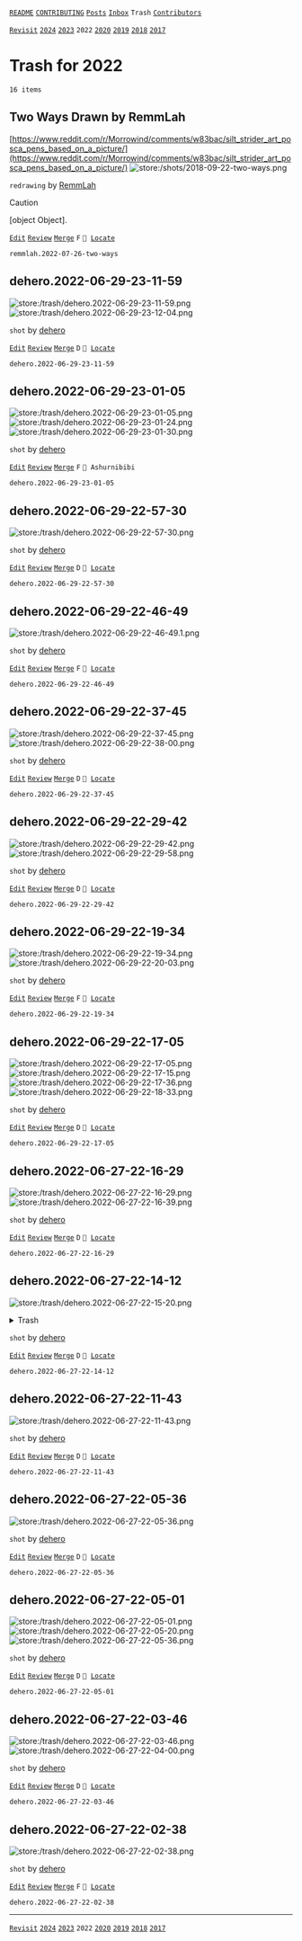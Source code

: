 [`README`](../../README.md) [`CONTRIBUTING`](../../CONTRIBUTING.md) [`Posts`](../posts/index.md) [`Inbox`](../inbox/index.md) `Trash` [`Contributors`](../contributors.md)

[`Revisit`](revisit.md) [`2024`](index.md) [`2023`](2023.md) `2022` [`2020`](2020.md) [`2019`](2019.md) [`2018`](2018.md) [`2017`](2017.md)

# Trash for 2022

`16 items`

## <span id="remmlah.2022-07-26-two-ways">Two Ways Drawn by RemmLah</span>

[https://www.reddit.com/r/Morrowind/comments/w83bac/silt_strider_art_posca_pens_based_on_a_picture/](https://www.reddit.com/r/Morrowind/comments/w83bac/silt_strider_art_posca_pens_based_on_a_picture/)
![store:/shots/2018-09-22-two-ways.png](../../assets/previews/shots/2018-09-22-two-ways.avif "2018-09-22-two-ways")

`redrawing` by [RemmLah](../contributors.md#remmlah)

> [!CAUTION]
> [object Object].

[`Edit`](https://github.com/dehero/mwscr/issues/new?labels=editing&amp;template=editing.yml&amp;title=remmlah.2022-07-26-two-ways&amp;postContent=https%3A%2F%2Fwww.reddit.com%2Fr%2FMorrowind%2Fcomments%2Fw83bac%2Fsilt_strider_art_posca_pens_based_on_a_picture%2F%0Astore%3A%2Fshots%2F2018-09-22-two-ways.png&amp;postTitle=Two+Ways+Drawn+by+RemmLah&amp;postTitleRu=&amp;postAuthor=remmlah&amp;postType=redrawing&amp;postEngine=&amp;postAddon=&amp;postTags=&amp;postLocation=&amp;postMark=F&amp;postViolation=unsupported-resource&amp;postTrash=&amp;postRequest=) [`Review`](https://github.com/dehero/mwscr/issues/new?labels=review&amp;template=review.yml&amp;title=remmlah.2022-07-26-two-ways) [`Merge`](https://github.com/dehero/mwscr/issues/new?labels=merging&amp;template=merging.yml&amp;title=remmlah.2022-07-26-two-ways) `F` <code>📍 [Locate](https://github.com/dehero/mwscr/issues/new?labels=location&template=location.yml&title=remmlah.2022-07-26-two-ways&postLocation=)</code>

```
remmlah.2022-07-26-two-ways
```

## <span id="dehero.2022-06-29-23-11-59">dehero.2022-06-29-23-11-59</span>

![store:/trash/dehero.2022-06-29-23-11-59.png](../../assets/previews/trash/dehero.2022-06-29-23-11-59.avif "dehero.2022-06-29-23-11-59")
![store:/trash/dehero.2022-06-29-23-12-04.png](../../assets/previews/trash/dehero.2022-06-29-23-12-04.avif "dehero.2022-06-29-23-12-04")

`shot` by [dehero](../contributors.md#dehero)

[`Edit`](https://github.com/dehero/mwscr/issues/new?labels=editing&amp;template=editing.yml&amp;title=dehero.2022-06-29-23-11-59&amp;postContent=store%3A%2Ftrash%2Fdehero.2022-06-29-23-11-59.png%0Astore%3A%2Ftrash%2Fdehero.2022-06-29-23-12-04.png&amp;postTitle=&amp;postTitleRu=&amp;postAuthor=dehero&amp;postType=shot&amp;postEngine=&amp;postAddon=&amp;postTags=&amp;postLocation=&amp;postMark=D&amp;postViolation=&amp;postTrash=&amp;postRequest=) [`Review`](https://github.com/dehero/mwscr/issues/new?labels=review&amp;template=review.yml&amp;title=dehero.2022-06-29-23-11-59) [`Merge`](https://github.com/dehero/mwscr/issues/new?labels=merging&amp;template=merging.yml&amp;title=dehero.2022-06-29-23-11-59) `D` <code>📍 [Locate](https://github.com/dehero/mwscr/issues/new?labels=location&template=location.yml&title=dehero.2022-06-29-23-11-59&postLocation=)</code>

```
dehero.2022-06-29-23-11-59
```

## <span id="dehero.2022-06-29-23-01-05">dehero.2022-06-29-23-01-05</span>

![store:/trash/dehero.2022-06-29-23-01-05.png](../../assets/previews/trash/dehero.2022-06-29-23-01-05.avif "dehero.2022-06-29-23-01-05")
![store:/trash/dehero.2022-06-29-23-01-24.png](../../assets/previews/trash/dehero.2022-06-29-23-01-24.avif "dehero.2022-06-29-23-01-24")
![store:/trash/dehero.2022-06-29-23-01-30.png](../../assets/previews/trash/dehero.2022-06-29-23-01-30.avif "dehero.2022-06-29-23-01-30")

`shot` by [dehero](../contributors.md#dehero)

[`Edit`](https://github.com/dehero/mwscr/issues/new?labels=editing&amp;template=editing.yml&amp;title=dehero.2022-06-29-23-01-05&amp;postContent=store%3A%2Ftrash%2Fdehero.2022-06-29-23-01-05.png%0Astore%3A%2Ftrash%2Fdehero.2022-06-29-23-01-24.png%0Astore%3A%2Ftrash%2Fdehero.2022-06-29-23-01-30.png&amp;postTitle=&amp;postTitleRu=&amp;postAuthor=dehero&amp;postType=shot&amp;postEngine=&amp;postAddon=&amp;postTags=&amp;postLocation=Ashurnibibi&amp;postMark=F&amp;postViolation=&amp;postTrash=&amp;postRequest=) [`Review`](https://github.com/dehero/mwscr/issues/new?labels=review&amp;template=review.yml&amp;title=dehero.2022-06-29-23-01-05) [`Merge`](https://github.com/dehero/mwscr/issues/new?labels=merging&amp;template=merging.yml&amp;title=dehero.2022-06-29-23-01-05) `F` `📍 Ashurnibibi`

```
dehero.2022-06-29-23-01-05
```

## <span id="dehero.2022-06-29-22-57-30">dehero.2022-06-29-22-57-30</span>

![store:/trash/dehero.2022-06-29-22-57-30.png](../../assets/previews/trash/dehero.2022-06-29-22-57-30.avif "dehero.2022-06-29-22-57-30")

`shot` by [dehero](../contributors.md#dehero)

[`Edit`](https://github.com/dehero/mwscr/issues/new?labels=editing&amp;template=editing.yml&amp;title=dehero.2022-06-29-22-57-30&amp;postContent=store%3A%2Ftrash%2Fdehero.2022-06-29-22-57-30.png&amp;postTitle=&amp;postTitleRu=&amp;postAuthor=dehero&amp;postType=shot&amp;postEngine=&amp;postAddon=&amp;postTags=&amp;postLocation=&amp;postMark=D&amp;postViolation=&amp;postTrash=&amp;postRequest=) [`Review`](https://github.com/dehero/mwscr/issues/new?labels=review&amp;template=review.yml&amp;title=dehero.2022-06-29-22-57-30) [`Merge`](https://github.com/dehero/mwscr/issues/new?labels=merging&amp;template=merging.yml&amp;title=dehero.2022-06-29-22-57-30) `D` <code>📍 [Locate](https://github.com/dehero/mwscr/issues/new?labels=location&template=location.yml&title=dehero.2022-06-29-22-57-30&postLocation=)</code>

```
dehero.2022-06-29-22-57-30
```

## <span id="dehero.2022-06-29-22-46-49">dehero.2022-06-29-22-46-49</span>

![store:/trash/dehero.2022-06-29-22-46-49.1.png](../../assets/previews/trash/dehero.2022-06-29-22-46-49.1.avif "dehero.2022-06-29-22-46-49.1")

`shot` by [dehero](../contributors.md#dehero)

[`Edit`](https://github.com/dehero/mwscr/issues/new?labels=editing&amp;template=editing.yml&amp;title=dehero.2022-06-29-22-46-49&amp;postContent=store%3A%2Ftrash%2Fdehero.2022-06-29-22-46-49.1.png&amp;postTitle=&amp;postTitleRu=&amp;postAuthor=dehero&amp;postType=shot&amp;postEngine=&amp;postAddon=&amp;postTags=&amp;postLocation=&amp;postMark=F&amp;postViolation=&amp;postTrash=&amp;postRequest=) [`Review`](https://github.com/dehero/mwscr/issues/new?labels=review&amp;template=review.yml&amp;title=dehero.2022-06-29-22-46-49) [`Merge`](https://github.com/dehero/mwscr/issues/new?labels=merging&amp;template=merging.yml&amp;title=dehero.2022-06-29-22-46-49) `F` <code>📍 [Locate](https://github.com/dehero/mwscr/issues/new?labels=location&template=location.yml&title=dehero.2022-06-29-22-46-49&postLocation=)</code>

```
dehero.2022-06-29-22-46-49
```

## <span id="dehero.2022-06-29-22-37-45">dehero.2022-06-29-22-37-45</span>

![store:/trash/dehero.2022-06-29-22-37-45.png](../../assets/previews/trash/dehero.2022-06-29-22-37-45.avif "dehero.2022-06-29-22-37-45")
![store:/trash/dehero.2022-06-29-22-38-00.png](../../assets/previews/trash/dehero.2022-06-29-22-38-00.avif "dehero.2022-06-29-22-38-00")

`shot` by [dehero](../contributors.md#dehero)

[`Edit`](https://github.com/dehero/mwscr/issues/new?labels=editing&amp;template=editing.yml&amp;title=dehero.2022-06-29-22-37-45&amp;postContent=store%3A%2Ftrash%2Fdehero.2022-06-29-22-37-45.png%0Astore%3A%2Ftrash%2Fdehero.2022-06-29-22-38-00.png&amp;postTitle=&amp;postTitleRu=&amp;postAuthor=dehero&amp;postType=shot&amp;postEngine=&amp;postAddon=&amp;postTags=&amp;postLocation=&amp;postMark=D&amp;postViolation=&amp;postTrash=&amp;postRequest=) [`Review`](https://github.com/dehero/mwscr/issues/new?labels=review&amp;template=review.yml&amp;title=dehero.2022-06-29-22-37-45) [`Merge`](https://github.com/dehero/mwscr/issues/new?labels=merging&amp;template=merging.yml&amp;title=dehero.2022-06-29-22-37-45) `D` <code>📍 [Locate](https://github.com/dehero/mwscr/issues/new?labels=location&template=location.yml&title=dehero.2022-06-29-22-37-45&postLocation=)</code>

```
dehero.2022-06-29-22-37-45
```

## <span id="dehero.2022-06-29-22-29-42">dehero.2022-06-29-22-29-42</span>

![store:/trash/dehero.2022-06-29-22-29-42.png](../../assets/previews/trash/dehero.2022-06-29-22-29-42.avif "dehero.2022-06-29-22-29-42")
![store:/trash/dehero.2022-06-29-22-29-58.png](../../assets/previews/trash/dehero.2022-06-29-22-29-58.avif "dehero.2022-06-29-22-29-58")

`shot` by [dehero](../contributors.md#dehero)

[`Edit`](https://github.com/dehero/mwscr/issues/new?labels=editing&amp;template=editing.yml&amp;title=dehero.2022-06-29-22-29-42&amp;postContent=store%3A%2Ftrash%2Fdehero.2022-06-29-22-29-42.png%0Astore%3A%2Ftrash%2Fdehero.2022-06-29-22-29-58.png&amp;postTitle=&amp;postTitleRu=&amp;postAuthor=dehero&amp;postType=shot&amp;postEngine=&amp;postAddon=&amp;postTags=&amp;postLocation=&amp;postMark=D&amp;postViolation=&amp;postTrash=&amp;postRequest=) [`Review`](https://github.com/dehero/mwscr/issues/new?labels=review&amp;template=review.yml&amp;title=dehero.2022-06-29-22-29-42) [`Merge`](https://github.com/dehero/mwscr/issues/new?labels=merging&amp;template=merging.yml&amp;title=dehero.2022-06-29-22-29-42) `D` <code>📍 [Locate](https://github.com/dehero/mwscr/issues/new?labels=location&template=location.yml&title=dehero.2022-06-29-22-29-42&postLocation=)</code>

```
dehero.2022-06-29-22-29-42
```

## <span id="dehero.2022-06-29-22-19-34">dehero.2022-06-29-22-19-34</span>

![store:/trash/dehero.2022-06-29-22-19-34.png](../../assets/previews/trash/dehero.2022-06-29-22-19-34.avif "dehero.2022-06-29-22-19-34")
![store:/trash/dehero.2022-06-29-22-20-03.png](../../assets/previews/trash/dehero.2022-06-29-22-20-03.avif "dehero.2022-06-29-22-20-03")

`shot` by [dehero](../contributors.md#dehero)

[`Edit`](https://github.com/dehero/mwscr/issues/new?labels=editing&amp;template=editing.yml&amp;title=dehero.2022-06-29-22-19-34&amp;postContent=store%3A%2Ftrash%2Fdehero.2022-06-29-22-19-34.png%0Astore%3A%2Ftrash%2Fdehero.2022-06-29-22-20-03.png&amp;postTitle=&amp;postTitleRu=&amp;postAuthor=dehero&amp;postType=shot&amp;postEngine=&amp;postAddon=&amp;postTags=&amp;postLocation=&amp;postMark=F&amp;postViolation=&amp;postTrash=&amp;postRequest=) [`Review`](https://github.com/dehero/mwscr/issues/new?labels=review&amp;template=review.yml&amp;title=dehero.2022-06-29-22-19-34) [`Merge`](https://github.com/dehero/mwscr/issues/new?labels=merging&amp;template=merging.yml&amp;title=dehero.2022-06-29-22-19-34) `F` <code>📍 [Locate](https://github.com/dehero/mwscr/issues/new?labels=location&template=location.yml&title=dehero.2022-06-29-22-19-34&postLocation=)</code>

```
dehero.2022-06-29-22-19-34
```

## <span id="dehero.2022-06-29-22-17-05">dehero.2022-06-29-22-17-05</span>

![store:/trash/dehero.2022-06-29-22-17-05.png](../../assets/previews/trash/dehero.2022-06-29-22-17-05.avif "dehero.2022-06-29-22-17-05")
![store:/trash/dehero.2022-06-29-22-17-15.png](../../assets/previews/trash/dehero.2022-06-29-22-17-15.avif "dehero.2022-06-29-22-17-15")
![store:/trash/dehero.2022-06-29-22-17-36.png](../../assets/previews/trash/dehero.2022-06-29-22-17-36.avif "dehero.2022-06-29-22-17-36")
![store:/trash/dehero.2022-06-29-22-18-33.png](../../assets/previews/trash/dehero.2022-06-29-22-18-33.avif "dehero.2022-06-29-22-18-33")

`shot` by [dehero](../contributors.md#dehero)

[`Edit`](https://github.com/dehero/mwscr/issues/new?labels=editing&amp;template=editing.yml&amp;title=dehero.2022-06-29-22-17-05&amp;postContent=store%3A%2Ftrash%2Fdehero.2022-06-29-22-17-05.png%0Astore%3A%2Ftrash%2Fdehero.2022-06-29-22-17-15.png%0Astore%3A%2Ftrash%2Fdehero.2022-06-29-22-17-36.png%0Astore%3A%2Ftrash%2Fdehero.2022-06-29-22-18-33.png&amp;postTitle=&amp;postTitleRu=&amp;postAuthor=dehero&amp;postType=shot&amp;postEngine=&amp;postAddon=&amp;postTags=&amp;postLocation=&amp;postMark=D&amp;postViolation=&amp;postTrash=&amp;postRequest=) [`Review`](https://github.com/dehero/mwscr/issues/new?labels=review&amp;template=review.yml&amp;title=dehero.2022-06-29-22-17-05) [`Merge`](https://github.com/dehero/mwscr/issues/new?labels=merging&amp;template=merging.yml&amp;title=dehero.2022-06-29-22-17-05) `D` <code>📍 [Locate](https://github.com/dehero/mwscr/issues/new?labels=location&template=location.yml&title=dehero.2022-06-29-22-17-05&postLocation=)</code>

```
dehero.2022-06-29-22-17-05
```

## <span id="dehero.2022-06-27-22-16-29">dehero.2022-06-27-22-16-29</span>

![store:/trash/dehero.2022-06-27-22-16-29.png](../../assets/previews/trash/dehero.2022-06-27-22-16-29.avif "dehero.2022-06-27-22-16-29")
![store:/trash/dehero.2022-06-27-22-16-39.png](../../assets/previews/trash/dehero.2022-06-27-22-16-39.avif "dehero.2022-06-27-22-16-39")

`shot` by [dehero](../contributors.md#dehero)

[`Edit`](https://github.com/dehero/mwscr/issues/new?labels=editing&amp;template=editing.yml&amp;title=dehero.2022-06-27-22-16-29&amp;postContent=store%3A%2Ftrash%2Fdehero.2022-06-27-22-16-29.png%0Astore%3A%2Ftrash%2Fdehero.2022-06-27-22-16-39.png&amp;postTitle=&amp;postTitleRu=&amp;postAuthor=dehero&amp;postType=shot&amp;postEngine=&amp;postAddon=&amp;postTags=&amp;postLocation=&amp;postMark=D&amp;postViolation=&amp;postTrash=&amp;postRequest=) [`Review`](https://github.com/dehero/mwscr/issues/new?labels=review&amp;template=review.yml&amp;title=dehero.2022-06-27-22-16-29) [`Merge`](https://github.com/dehero/mwscr/issues/new?labels=merging&amp;template=merging.yml&amp;title=dehero.2022-06-27-22-16-29) `D` <code>📍 [Locate](https://github.com/dehero/mwscr/issues/new?labels=location&template=location.yml&title=dehero.2022-06-27-22-16-29&postLocation=)</code>

```
dehero.2022-06-27-22-16-29
```

## <span id="dehero.2022-06-27-22-14-12">dehero.2022-06-27-22-14-12</span>

![store:/trash/dehero.2022-06-27-22-15-20.png](../../assets/previews/trash/dehero.2022-06-27-22-15-20.avif "dehero.2022-06-27-22-15-20")

<details>
<summary>Trash</summary>

![store:/trash/dehero.2022-06-27-22-14-12.2.png](../../assets/previews/trash/dehero.2022-06-27-22-14-12.2.avif "dehero.2022-06-27-22-14-12.2")
</details>

`shot` by [dehero](../contributors.md#dehero)

[`Edit`](https://github.com/dehero/mwscr/issues/new?labels=editing&amp;template=editing.yml&amp;title=dehero.2022-06-27-22-14-12&amp;postContent=store%3A%2Ftrash%2Fdehero.2022-06-27-22-15-20.png&amp;postTitle=&amp;postTitleRu=&amp;postAuthor=dehero&amp;postType=shot&amp;postEngine=&amp;postAddon=&amp;postTags=&amp;postLocation=&amp;postMark=D&amp;postViolation=&amp;postTrash=store%3A%2Ftrash%2Fdehero.2022-06-27-22-14-12.2.png&amp;postRequest=) [`Review`](https://github.com/dehero/mwscr/issues/new?labels=review&amp;template=review.yml&amp;title=dehero.2022-06-27-22-14-12) [`Merge`](https://github.com/dehero/mwscr/issues/new?labels=merging&amp;template=merging.yml&amp;title=dehero.2022-06-27-22-14-12) `D` <code>📍 [Locate](https://github.com/dehero/mwscr/issues/new?labels=location&template=location.yml&title=dehero.2022-06-27-22-14-12&postLocation=)</code>

```
dehero.2022-06-27-22-14-12
```

## <span id="dehero.2022-06-27-22-11-43">dehero.2022-06-27-22-11-43</span>

![store:/trash/dehero.2022-06-27-22-11-43.png](../../assets/previews/trash/dehero.2022-06-27-22-11-43.avif "dehero.2022-06-27-22-11-43")

`shot` by [dehero](../contributors.md#dehero)

[`Edit`](https://github.com/dehero/mwscr/issues/new?labels=editing&amp;template=editing.yml&amp;title=dehero.2022-06-27-22-11-43&amp;postContent=store%3A%2Ftrash%2Fdehero.2022-06-27-22-11-43.png&amp;postTitle=&amp;postTitleRu=&amp;postAuthor=dehero&amp;postType=shot&amp;postEngine=&amp;postAddon=&amp;postTags=&amp;postLocation=&amp;postMark=D&amp;postViolation=&amp;postTrash=&amp;postRequest=) [`Review`](https://github.com/dehero/mwscr/issues/new?labels=review&amp;template=review.yml&amp;title=dehero.2022-06-27-22-11-43) [`Merge`](https://github.com/dehero/mwscr/issues/new?labels=merging&amp;template=merging.yml&amp;title=dehero.2022-06-27-22-11-43) `D` <code>📍 [Locate](https://github.com/dehero/mwscr/issues/new?labels=location&template=location.yml&title=dehero.2022-06-27-22-11-43&postLocation=)</code>

```
dehero.2022-06-27-22-11-43
```

## <span id="dehero.2022-06-27-22-05-36">dehero.2022-06-27-22-05-36</span>

![store:/trash/dehero.2022-06-27-22-05-36.png](../../assets/previews/trash/dehero.2022-06-27-22-05-36.avif "dehero.2022-06-27-22-05-36")

`shot` by [dehero](../contributors.md#dehero)

[`Edit`](https://github.com/dehero/mwscr/issues/new?labels=editing&amp;template=editing.yml&amp;title=dehero.2022-06-27-22-05-36&amp;postContent=store%3A%2Ftrash%2Fdehero.2022-06-27-22-05-36.png&amp;postTitle=&amp;postTitleRu=&amp;postAuthor=dehero&amp;postType=shot&amp;postEngine=&amp;postAddon=&amp;postTags=&amp;postLocation=&amp;postMark=D&amp;postViolation=&amp;postTrash=&amp;postRequest=) [`Review`](https://github.com/dehero/mwscr/issues/new?labels=review&amp;template=review.yml&amp;title=dehero.2022-06-27-22-05-36) [`Merge`](https://github.com/dehero/mwscr/issues/new?labels=merging&amp;template=merging.yml&amp;title=dehero.2022-06-27-22-05-36) `D` <code>📍 [Locate](https://github.com/dehero/mwscr/issues/new?labels=location&template=location.yml&title=dehero.2022-06-27-22-05-36&postLocation=)</code>

```
dehero.2022-06-27-22-05-36
```

## <span id="dehero.2022-06-27-22-05-01">dehero.2022-06-27-22-05-01</span>

![store:/trash/dehero.2022-06-27-22-05-01.png](../../assets/previews/trash/dehero.2022-06-27-22-05-01.avif "dehero.2022-06-27-22-05-01")
![store:/trash/dehero.2022-06-27-22-05-20.png](../../assets/previews/trash/dehero.2022-06-27-22-05-20.avif "dehero.2022-06-27-22-05-20")
![store:/trash/dehero.2022-06-27-22-05-36.png](../../assets/previews/trash/dehero.2022-06-27-22-05-36.avif "dehero.2022-06-27-22-05-36")

`shot` by [dehero](../contributors.md#dehero)

[`Edit`](https://github.com/dehero/mwscr/issues/new?labels=editing&amp;template=editing.yml&amp;title=dehero.2022-06-27-22-05-01&amp;postContent=store%3A%2Ftrash%2Fdehero.2022-06-27-22-05-01.png%0Astore%3A%2Ftrash%2Fdehero.2022-06-27-22-05-20.png%0Astore%3A%2Ftrash%2Fdehero.2022-06-27-22-05-36.png&amp;postTitle=&amp;postTitleRu=&amp;postAuthor=dehero&amp;postType=shot&amp;postEngine=&amp;postAddon=&amp;postTags=&amp;postLocation=&amp;postMark=D&amp;postViolation=&amp;postTrash=&amp;postRequest=) [`Review`](https://github.com/dehero/mwscr/issues/new?labels=review&amp;template=review.yml&amp;title=dehero.2022-06-27-22-05-01) [`Merge`](https://github.com/dehero/mwscr/issues/new?labels=merging&amp;template=merging.yml&amp;title=dehero.2022-06-27-22-05-01) `D` <code>📍 [Locate](https://github.com/dehero/mwscr/issues/new?labels=location&template=location.yml&title=dehero.2022-06-27-22-05-01&postLocation=)</code>

```
dehero.2022-06-27-22-05-01
```

## <span id="dehero.2022-06-27-22-03-46">dehero.2022-06-27-22-03-46</span>

![store:/trash/dehero.2022-06-27-22-03-46.png](../../assets/previews/trash/dehero.2022-06-27-22-03-46.avif "dehero.2022-06-27-22-03-46")
![store:/trash/dehero.2022-06-27-22-04-00.png](../../assets/previews/trash/dehero.2022-06-27-22-04-00.avif "dehero.2022-06-27-22-04-00")

`shot` by [dehero](../contributors.md#dehero)

[`Edit`](https://github.com/dehero/mwscr/issues/new?labels=editing&amp;template=editing.yml&amp;title=dehero.2022-06-27-22-03-46&amp;postContent=store%3A%2Ftrash%2Fdehero.2022-06-27-22-03-46.png%0Astore%3A%2Ftrash%2Fdehero.2022-06-27-22-04-00.png&amp;postTitle=&amp;postTitleRu=&amp;postAuthor=dehero&amp;postType=shot&amp;postEngine=&amp;postAddon=&amp;postTags=&amp;postLocation=&amp;postMark=D&amp;postViolation=&amp;postTrash=&amp;postRequest=) [`Review`](https://github.com/dehero/mwscr/issues/new?labels=review&amp;template=review.yml&amp;title=dehero.2022-06-27-22-03-46) [`Merge`](https://github.com/dehero/mwscr/issues/new?labels=merging&amp;template=merging.yml&amp;title=dehero.2022-06-27-22-03-46) `D` <code>📍 [Locate](https://github.com/dehero/mwscr/issues/new?labels=location&template=location.yml&title=dehero.2022-06-27-22-03-46&postLocation=)</code>

```
dehero.2022-06-27-22-03-46
```

## <span id="dehero.2022-06-27-22-02-38">dehero.2022-06-27-22-02-38</span>

![store:/trash/dehero.2022-06-27-22-02-38.png](../../assets/previews/trash/dehero.2022-06-27-22-02-38.avif "dehero.2022-06-27-22-02-38")

`shot` by [dehero](../contributors.md#dehero)

[`Edit`](https://github.com/dehero/mwscr/issues/new?labels=editing&amp;template=editing.yml&amp;title=dehero.2022-06-27-22-02-38&amp;postContent=store%3A%2Ftrash%2Fdehero.2022-06-27-22-02-38.png&amp;postTitle=&amp;postTitleRu=&amp;postAuthor=dehero&amp;postType=shot&amp;postEngine=&amp;postAddon=&amp;postTags=&amp;postLocation=&amp;postMark=F&amp;postViolation=&amp;postTrash=&amp;postRequest=) [`Review`](https://github.com/dehero/mwscr/issues/new?labels=review&amp;template=review.yml&amp;title=dehero.2022-06-27-22-02-38) [`Merge`](https://github.com/dehero/mwscr/issues/new?labels=merging&amp;template=merging.yml&amp;title=dehero.2022-06-27-22-02-38) `F` <code>📍 [Locate](https://github.com/dehero/mwscr/issues/new?labels=location&template=location.yml&title=dehero.2022-06-27-22-02-38&postLocation=)</code>

```
dehero.2022-06-27-22-02-38
```

---

[`Revisit`](revisit.md) [`2024`](index.md) [`2023`](2023.md) `2022` [`2020`](2020.md) [`2019`](2019.md) [`2018`](2018.md) [`2017`](2017.md)
